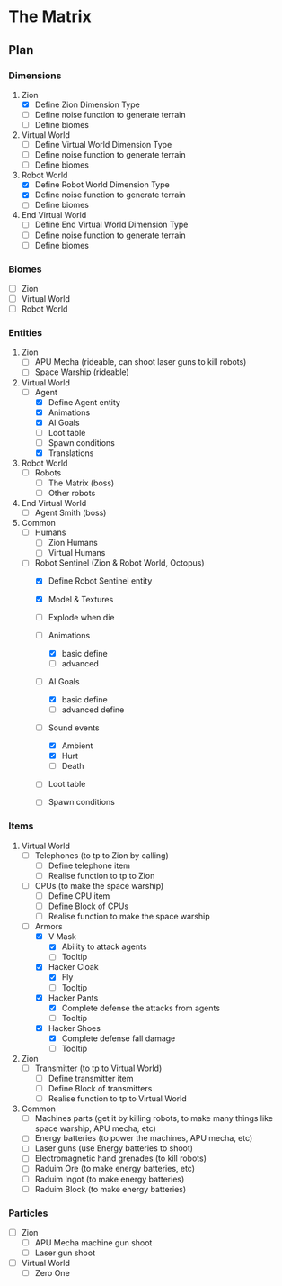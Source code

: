 # The Matrix

## Plan

### Dimensions

1. Zion
   - [x] Define Zion Dimension Type
   - [ ] Define noise function to generate terrain
   - [ ] Define biomes

2. Virtual World
   - [ ] Define Virtual World Dimension Type
   - [ ] Define noise function to generate terrain
   - [ ] Define biomes

3. Robot World
   - [x] Define Robot World Dimension Type
   - [x] Define noise function to generate terrain
   - [ ] Define biomes

4. End Virtual World
   - [ ] Define End Virtual World Dimension Type
   - [ ] Define noise function to generate terrain
   - [ ] Define biomes

### Biomes

- [ ] Zion
- [ ] Virtual World
- [ ] Robot World

### Entities

1. Zion
   - [ ] APU Mecha (rideable, can shoot laser guns to kill robots)
   - [ ] Space Warship (rideable)
2. Virtual World
   - [ ] Agent
      - [x] Define Agent entity
      - [x] Animations
      - [x] AI Goals
      - [ ] Loot table
      - [ ] Spawn conditions
      - [x] Translations
3. Robot World
   - [ ] Robots
      - [ ] The Matrix (boss)
      - [ ] Other robots
4. End Virtual World
   - [ ] Agent Smith (boss)
5. Common
   - [ ] Humans
      - [ ] Zion Humans
      - [ ] Virtual Humans
   - [ ] Robot Sentinel (Zion & Robot World, Octopus)
      - [x] Define Robot Sentinel entity
      - [x] Model & Textures
      - [ ] Explode when die
      - [ ] Animations
         - [x] basic define
         - [ ] advanced
      - [ ] AI Goals
         - [x] basic define
         - [ ] advanced define
      - [ ] Sound events
         - [x] Ambient
         - [x] Hurt
         - [ ] Death
      - [ ] Loot table
      - [ ] Spawn conditions


### Items

1. Virtual World
   - [ ] Telephones (to tp to Zion by calling)
      - [ ] Define telephone item
      - [ ] Realise function to tp to Zion
   - [ ] CPUs (to make the space warship)
      - [ ] Define CPU item
      - [ ] Define Block of CPUs
      - [ ] Realise function to make the space warship
   - [ ] Armors
      - [x] V Mask
         - [x] Ability to attack agents
         - [ ] Tooltip
      - [x] Hacker Cloak
         - [x] Fly
         - [ ] Tooltip
      - [x] Hacker Pants
         - [x] Complete defense the attacks from agents
         - [ ] Tooltip
      - [x] Hacker Shoes
         - [x] Complete defense fall damage
         - [ ] Tooltip

2. Zion
   - [ ] Transmitter (to tp to Virtual World)
      - [ ] Define transmitter item
      - [ ] Define Block of transmitters
      - [ ] Realise function to tp to Virtual World

3. Common
   - [ ] Machines parts (get it by killing robots, to make many things like space warship, APU mecha, etc)
   - [ ] Energy batteries (to power the machines, APU mecha, etc)
   - [ ] Laser guns (use Energy batteries to shoot)
   - [ ] Electromagnetic hand grenades (to kill robots)
   - [ ] Raduim Ore (to make energy batteries, etc)
   - [ ] Raduim Ingot (to make energy batteries)
   - [ ] Raduim Block (to make energy batteries)

### Particles
   - [ ] Zion
      - [ ] APU Mecha machine gun shoot
      - [ ] Laser gun shoot
   - [ ] Virtual World
      - [ ] Zero One